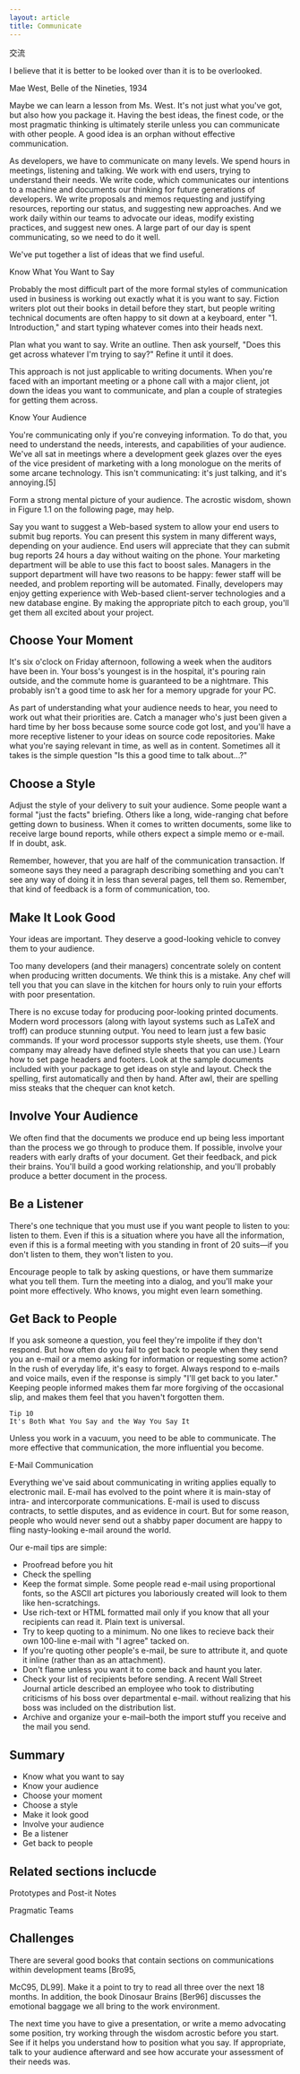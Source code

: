 ```yaml
---
layout: article
title: Communicate
---
```


交流

I believe that it is better to be looked over than it is to be overlooked.

Mae West, Belle of the Nineties, 1934

Maybe we can learn a lesson from Ms. West. It's not just what you've got, but also how you package it. Having the best ideas, the finest code, or the most pragmatic thinking is ultimately sterile unless you can communicate with other people. A good idea is an orphan without effective communication.

As developers, we have to communicate on many levels. We spend hours in meetings, listening and talking. We work with end users, trying to understand their needs. We write code, which communicates our intentions to a machine and documents our thinking for future generations of developers. We write proposals and memos requesting and justifying resources, reporting our status, and suggesting new approaches. And we work daily within our teams to advocate our ideas, modify existing practices, and suggest new ones. A large part of our day is spent communicating, so we need to do it well.


We've put together a list of ideas that we find useful.

Know What You Want to Say


Probably the most difficult part of the more formal styles of communication used in business is working out exactly what it is you want to say. Fiction writers plot out their books in detail before they start, but people writing technical documents are often happy to sit down at a keyboard, enter "1. Introduction," and start typing whatever comes into their heads next.

Plan what you want to say. Write an outline. Then ask yourself, "Does this get across whatever I'm trying to say?" Refine it until it does.

This approach is not just applicable to writing documents. When you're faced with an important meeting or a phone call with a major client, jot down the ideas you want to communicate, and plan a couple of strategies for getting them across.

Know Your Audience

You're communicating only if you're conveying information. To do that, you need to understand the needs, interests, and capabilities of your audience. We've all sat in meetings where a development geek glazes over the eyes of the vice president of marketing with a long monologue on the merits of some arcane technology. This isn't communicating: it's just talking, and it's annoying.[5]

Form a strong mental picture of your audience. The acrostic wisdom, shown in Figure 1.1 on the following page, may help.

Say you want to suggest a Web-based system to allow your end users to submit bug reports. You can present this system in many different ways, depending on your audience. End users will appreciate that they can submit bug reports 24 hours a day without waiting on the phone. Your marketing department will be able to use this fact to boost sales. Managers in the support department will have two reasons to be happy: fewer staff will be needed, and problem reporting will be automated. Finally, developers may enjoy getting experience with Web-based client-server technologies and a new database engine. By making the appropriate pitch to each group, you'll get them all excited about your project.


## Choose Your Moment

It's six o'clock on Friday afternoon, following a week when the auditors have been in. Your boss's youngest is in the hospital, it's pouring rain outside, and the commute home is guaranteed to be a nightmare. This probably isn't a good time to ask her for a memory upgrade for your PC.

As part of understanding what your audience needs to hear, you need to work out what their priorities are. Catch a manager who's just been given a hard time by her boss because some source code got lost, and you'll have a more receptive listener to your ideas on source code repositories. Make what you're saying relevant in time, as well as in content. Sometimes all it takes is the simple question "Is this a good time to talk about...?"

## Choose a Style

Adjust the style of your delivery to suit your audience. Some people want a formal "just the facts" briefing. Others like a long, wide-ranging chat before getting down to business. When it comes to written documents, some like to receive large bound reports, while others expect a simple memo or e-mail. If in doubt, ask.

Remember, however, that you are half of the communication transaction. If someone says they need a paragraph describing something and you can't see any way of doing it in less than several pages, tell them so. Remember, that kind of feedback is a form of communication, too.

## Make It Look Good

Your ideas are important. They deserve a good-looking vehicle to convey them to your audience.

Too many developers (and their managers) concentrate solely on content when producing written documents. We think this is a mistake. Any chef will tell you that you can slave in the kitchen for hours only to ruin your efforts with poor presentation.

There is no excuse today for producing poor-looking printed documents. Modern word processors (along with layout systems such as LaTeX and troff) can produce stunning output. You need to learn just a few basic commands. If your word processor supports style sheets, use them. (Your company may already have defined style sheets that you can use.) Learn how to set page headers and footers. Look at the sample documents included with your package to get ideas on style and layout. Check the spelling, first automatically and then by hand. After awl, their are spelling miss steaks that the chequer can knot ketch.

## Involve Your Audience

We often find that the documents we produce end up being less important than the process we go through to produce them. If possible, involve your readers with early drafts of your document. Get their feedback, and pick their brains. You'll build a good working relationship, and you'll probably produce a better document in the process.

## Be a Listener

There's one technique that you must use if you want people to listen to you: listen to them. Even if this is a situation where you have all the information, even if this is a formal meeting with you standing in front of 20 suits—if you don't listen to them, they won't listen to you.

Encourage people to talk by asking questions, or have them summarize what you tell them. Turn the meeting into a dialog, and you'll make your point more effectively. Who knows, you might even learn something.

## Get Back to People

If you ask someone a question, you feel they're impolite if they don't respond. But how often do you fail to get back to people when they send you an e-mail or a memo asking for information or requesting some action? In the rush of everyday life, it's easy to forget. Always respond to e-mails and voice mails, even if the response is simply "I'll get back to you later." Keeping people informed makes them far more forgiving of the occasional slip, and makes them feel that you haven't forgotten them.

```
Tip 10
It's Both What You Say and the Way You Say It
```

Unless you work in a vacuum, you need to be able to communicate. The more effective that communication, the more influential you become.


E-Mail Communication

Everything we've said about communicating in writing applies equally to electronic mail. E-mail has evolved to the point where it is main-stay of intra- and intercorporate communications. E-mail is used to discuss contracts, to settle disputes, and as evidence in court. But for some reason, people who would never send out a shabby paper document are happy to fling nasty-looking e-mail around the world.


Our e-mail tips are simple:

* Proofread before you hit
* Check the spelling
* Keep the format simple. Some people read e-mail using proportional fonts, so the ASCII art pictures you laboriously created will look to them like hen-scratchings.
* Use rich-text or HTML formatted mail only if you know that all your recipients can read it. Plain text is universal.
* Try to keep quoting to a minimum. No one likes to recieve back their own 100-line e-mail with "I agree" tacked on.
* If you're quoting other people's e-mail, be sure to attribute it, and quote it inline (rather than as an attachment).
* Don't flame unless you want it to come back and haunt you later.
* Check your list of recipients before sending. A recent Wall Street Journal article described an employee who took to distributing criticisms of his boss over departmental e-mail. without realizing that his boss was included on the distribution list.
* Archive and organize your e-mail–both the import stuff you receive and the mail you send.

## Summary

* Know what you want to say
* Know your audience
* Choose your moment
* Choose a style
* Make it look good
* Involve your audience
* Be a listener
* Get back to people

## Related sections inclucde

Prototypes and Post-it Notes

Pragmatic Teams

## Challenges

There are several good books that contain sections on communications within development teams [Bro95,
 
McC95, DL99]. Make it a point to try to read all three over the next 18 months. In addition, the book Dinosaur Brains [Ber96] discusses the emotional baggage we all bring to the work environment.

The next time you have to give a presentation, or write a memo advocating some position, try working through the wisdom acrostic before you start. See if it helps you understand how to position what you say. If appropriate, talk to your audience afterward and see how accurate your assessment of their needs was.
